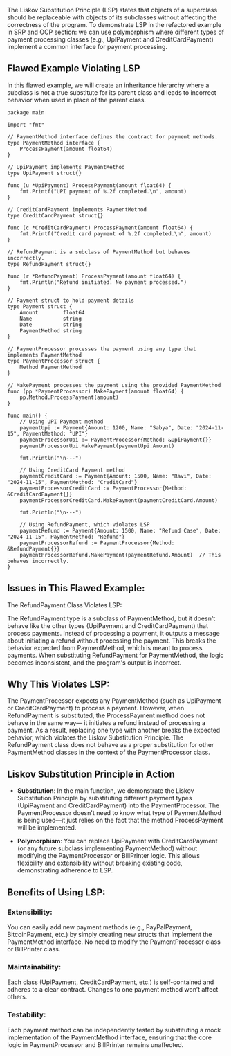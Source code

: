 The Liskov Substitution Principle (LSP) states that objects of a superclass should be replaceable with objects of its subclasses without affecting the correctness of the program.
To demonstrate LSP in the refactored example in SRP and OCP section:
we can use polymorphism where different types of payment processing classes (e.g., UpiPayment and CreditCardPayment) implement a common interface for payment processing.

## Flawed Example Violating LSP
In this flawed example, we will create an inheritance hierarchy where a subclass is not a true substitute for its parent class and leads to incorrect behavior when used in place of the parent class.

```golang
package main

import "fmt"

// PaymentMethod interface defines the contract for payment methods.
type PaymentMethod interface {
    ProcessPayment(amount float64)
}

// UpiPayment implements PaymentMethod
type UpiPayment struct{}

func (u *UpiPayment) ProcessPayment(amount float64) {
    fmt.Printf("UPI payment of %.2f completed.\n", amount)
}

// CreditCardPayment implements PaymentMethod
type CreditCardPayment struct{}

func (c *CreditCardPayment) ProcessPayment(amount float64) {
    fmt.Printf("Credit card payment of %.2f completed.\n", amount)
}

// RefundPayment is a subclass of PaymentMethod but behaves incorrectly.
type RefundPayment struct{}

func (r *RefundPayment) ProcessPayment(amount float64) {
    fmt.Println("Refund initiated. No payment processed.")
}

// Payment struct to hold payment details
type Payment struct {
    Amount        float64
    Name          string
    Date          string
    PaymentMethod string
}

// PaymentProcessor processes the payment using any type that implements PaymentMethod
type PaymentProcessor struct {
    Method PaymentMethod
}

// MakePayment processes the payment using the provided PaymentMethod
func (pp *PaymentProcessor) MakePayment(amount float64) {
    pp.Method.ProcessPayment(amount)
}

func main() {
    // Using UPI Payment method
    paymentUpi := Payment{Amount: 1200, Name: "Sabya", Date: "2024-11-15", PaymentMethod: "UPI"}
    paymentProcessorUpi := PaymentProcessor{Method: &UpiPayment{}}
    paymentProcessorUpi.MakePayment(paymentUpi.Amount)

    fmt.Println("\n---")

    // Using CreditCard Payment method
    paymentCreditCard := Payment{Amount: 1500, Name: "Ravi", Date: "2024-11-15", PaymentMethod: "CreditCard"}
    paymentProcessorCreditCard := PaymentProcessor{Method: &CreditCardPayment{}}
    paymentProcessorCreditCard.MakePayment(paymentCreditCard.Amount)

    fmt.Println("\n---")

    // Using RefundPayment, which violates LSP
    paymentRefund := Payment{Amount: 1500, Name: "Refund Case", Date: "2024-11-15", PaymentMethod: "Refund"}
    paymentProcessorRefund := PaymentProcessor{Method: &RefundPayment{}}
    paymentProcessorRefund.MakePayment(paymentRefund.Amount)  // This behaves incorrectly.
}
```

## Issues in This Flawed Example:
The RefundPayment Class Violates LSP:

The RefundPayment type is a subclass of PaymentMethod, but it doesn't behave like the other types (UpiPayment and CreditCardPayment) that process payments.
Instead of processing a payment, it outputs a message about initiating a refund without processing the payment.
This breaks the behavior expected from PaymentMethod, which is meant to process payments. When substituting RefundPayment for PaymentMethod, the logic becomes inconsistent, and the program's output is incorrect.

## Why This Violates LSP:
The PaymentProcessor expects any PaymentMethod (such as UpiPayment or CreditCardPayment) to process a payment.
However, when RefundPayment is substituted, the ProcessPayment method does not behave in the same way— it initiates a refund instead of processing a payment.
As a result, replacing one type with another breaks the expected behavior, which violates the Liskov Substitution Principle. The RefundPayment class does not behave as a proper substitution for other PaymentMethod classes in the context of the PaymentProcessor class.


## Liskov Substitution Principle in Action

- **Substitution**: In the main function, we demonstrate the Liskov Substitution Principle by substituting different payment types (UpiPayment and CreditCardPayment) into the PaymentProcessor. 
The PaymentProcessor doesn't need to know what type of PaymentMethod is being used—it just relies on the fact that the method ProcessPayment will be implemented.

- **Polymorphism**: You can replace UpiPayment with CreditCardPayment (or any future subclass implementing PaymentMethod) without modifying the PaymentProcessor or BillPrinter logic.
  This allows flexibility and extensibility without breaking existing code, demonstrating adherence to LSP.


## Benefits of Using LSP:
### Extensibility: 
You can easily add new payment methods (e.g., PayPalPayment, BitcoinPayment, etc.) by simply creating new structs that implement the PaymentMethod interface. 
No need to modify the PaymentProcessor class or BillPrinter class.

### Maintainability: 
Each class (UpiPayment, CreditCardPayment, etc.) is self-contained and adheres to a clear contract. Changes to one payment method won’t affect others.

### Testability: 
Each payment method can be independently tested by substituting a mock implementation of the PaymentMethod interface, ensuring that the core logic in PaymentProcessor and BillPrinter remains unaffected.
